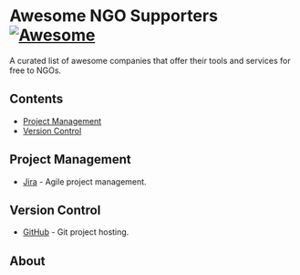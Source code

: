 # Awesome NGO Supporters [![Awesome](https://cdn.rawgit.com/sindresorhus/awesome/d7305f38d29fed78fa85652e3a63e154dd8e8829/media/badge.svg)](https://github.com/sindresorhus/awesome)

A curated list of awesome companies that offer their tools and services for free to NGOs.

## Contents

- [Project Management](#project-management)
- [Version Control](#version-control)

## Project Management

- [Jira](https://www.atlassian.com/software/jira) - Agile project management.

## Version Control

- [GitHub](https://github.com/) - Git project hosting.

## About
